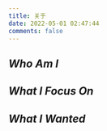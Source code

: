 ```yaml
---
title: 关于
date: 2022-05-01 02:47:44
comments: false
---
```


## *Who Am I*


## *What I Focus On*


## *What I Wanted*

